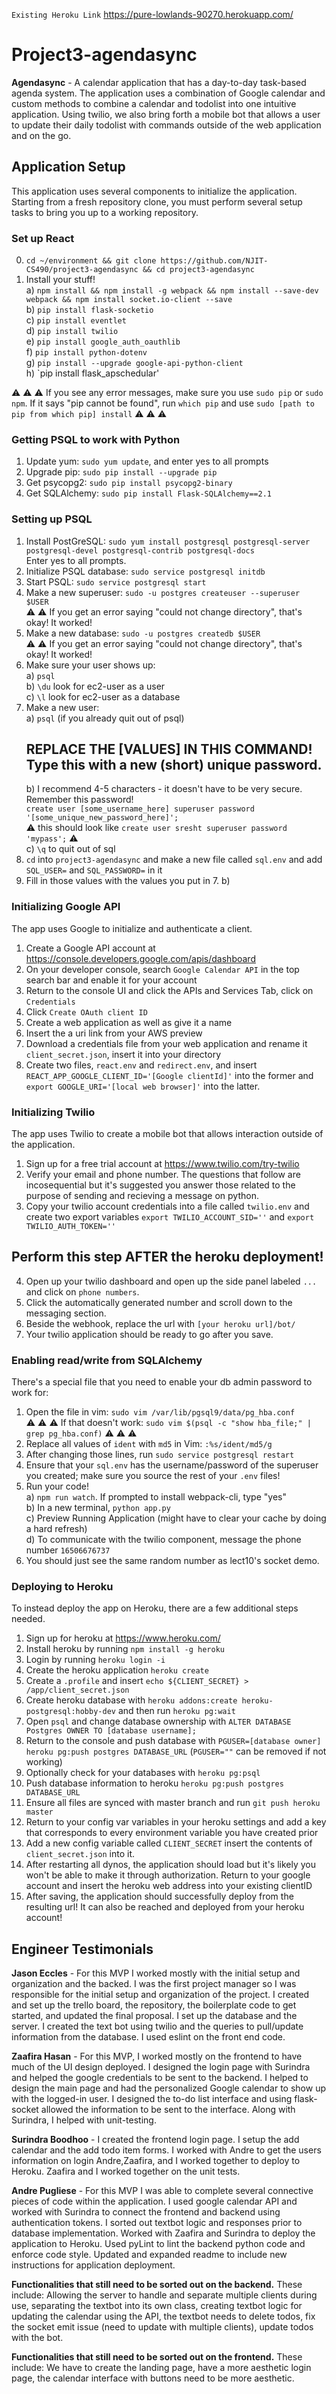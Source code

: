 `Existing Heroku Link` https://pure-lowlands-90270.herokuapp.com/
# Project3-agendasync
**Agendasync** - A calendar application that has a day-to-day task-based agenda system. The application uses a combination of Google calendar and custom methods to combine a calendar and todolist into one intuitive application. Using twilio, we also bring forth a mobile bot that allows a user to update their daily todolist with commands outside of the web application and on the go.

## Application Setup
This application uses several components to initialize the application. Starting from a fresh repository clone, you must perform several setup tasks to bring you up to a working repository.

### Set up React    
0. `cd ~/environment && git clone https://github.com/NJIT-CS490/project3-agendasync && cd project3-agendasync`    
1. Install your stuff!    
  a) `npm install && npm install -g webpack && npm install --save-dev webpack && npm install socket.io-client --save`    
  b) `pip install flask-socketio`    
  c) `pip install eventlet`    
  d) `pip install twilio`    
  e) `pip install google_auth_oauthlib`    
  f) `pip install python-dotenv`    
  g)  `pip install --upgrade google-api-python-client`    
  h) `pip install flask_apschedular'     

:warning: :warning: :warning: If you see any error messages, make sure you use `sudo pip` or `sudo npm`. If it says "pip cannot be found", run `which pip` and use `sudo [path to pip from which pip] install`  :warning: :warning: :warning:  
</div>
  
### Getting PSQL to work with Python  
  
1. Update yum: `sudo yum update`, and enter yes to all prompts    
2. Upgrade pip: `sudo pip install --upgrade pip`  
3. Get psycopg2: `sudo pip install psycopg2-binary`    
4. Get SQLAlchemy: `sudo pip install Flask-SQLAlchemy==2.1`    
  
### Setting up PSQL  
  
1. Install PostGreSQL: `sudo yum install postgresql postgresql-server postgresql-devel postgresql-contrib postgresql-docs`    
    Enter yes to all prompts.    
2. Initialize PSQL database: `sudo service postgresql initdb`    
3. Start PSQL: `sudo service postgresql start`    
4. Make a new superuser: `sudo -u postgres createuser --superuser $USER`    
    :warning: :warning: If you get an error saying "could not change directory", that's okay! It worked!  
5. Make a new database: `sudo -u postgres createdb $USER`    
        :warning: :warning: If you get an error saying "could not change directory", that's okay! It worked!  
6. Make sure your user shows up:    
    a) `psql`    
    b) `\du` look for ec2-user as a user    
    c) `\l` look for ec2-user as a database    
7. Make a new user:    
    a) `psql` (if you already quit out of psql)    
    ## REPLACE THE [VALUES] IN THIS COMMAND! Type this with a new (short) unique password.    
    b) I recommend 4-5 characters - it doesn't have to be very secure. Remember this password!   
        `create user [some_username_here] superuser password '[some_unique_new_password_here]';`   
        :warning: this should look like `create user sresht superuser password 'mypass';` :warning:   
    c) `\q` to quit out of sql    
8. `cd` into `project3-agendasync` and make a new file called `sql.env` and add `SQL_USER=` and `SQL_PASSWORD=` in it  
9. Fill in those values with the values you put in 7. b)  
  
### Initializing Google API

The app uses Google to initialize and authenticate a client.
1. Create a Google API account at https://console.developers.google.com/apis/dashboard
2. On your developer console, search `Google Calendar API` in the top search bar and enable it for your account
3. Return to the console UI and click the APIs and Services Tab, click on `Credentials`
4. Click `Create OAuth client ID`
5. Create a web application as well as give it a name
6. Insert the a uri link from your AWS preview
7. Download a credentials file from your web application and rename it `client_secret.json`, insert it into your directory
8. Create two files, `react.env` and `redirect.env`, and insert `REACT_APP_GOOGLE_CLIENT_ID='[Google clientId]'` into the former and `export GOOGLE_URI='[local web browser]'` into the latter.

### Initializing Twilio
The app uses Twilio to create a mobile bot that allows interaction outside of the application.
1. Sign up for a free trial account at https://www.twilio.com/try-twilio
2. Verify your email and phone number. The questions that follow are incosequential but it's suggested you answer those related to the purpose of sending and recieving a message on python.
3. Copy your twilio account credentials into a file called `twilio.env` and create two export variables `export TWILIO_ACCOUNT_SID=''` and `export TWILIO_AUTH_TOKEN=''`
## Perform this step AFTER the heroku deployment!    
4. Open up your twilio dashboard and open up the side panel labeled `...` and click on `phone numbers`.
5. Click the automatically generated number and scroll down to the messaging section.
6. Beside the webhook, replace the url with `[your heroku url]/bot/`
7. Your twilio application should be ready to go after you save.
  
### Enabling read/write from SQLAlchemy  
There's a special file that you need to enable your db admin password to work for:  
1. Open the file in vim: `sudo vim /var/lib/pgsql9/data/pg_hba.conf`  
:warning: :warning: :warning: If that doesn't work: `sudo vim $(psql -c "show hba_file;" | grep pg_hba.conf)`  :warning: :warning: :warning:  
2. Replace all values of `ident` with `md5` in Vim: `:%s/ident/md5/g`  
3. After changing those lines, run `sudo service postgresql restart`  
4. Ensure that your `sql.env` has the username/password of the superuser you created; make sure you source the rest of your `.env` files!
5. Run your code!    
  a) `npm run watch`. If prompted to install webpack-cli, type "yes"    
  b) In a new terminal, `python app.py`    
  c) Preview Running Application (might have to clear your cache by doing a hard refresh)    
  d) To communicate with the twilio component, message the phone number `16506676737`
6. You should just see the same random number as lect10's socket demo.

### Deploying to Heroku
To instead deploy the app on Heroku, there are a few additional steps needed.
1. Sign up for heroku at https://www.heroku.com/
2. Install heroku by running `npm install -g heroku`  
3. Login by running `heroku login -i`
4. Create the heroku application `heroku create`
5. Create a `.profile` and insert `echo ${CLIENT_SECRET} > /app/client_secret.json`
6. Create heroku database with `heroku addons:create heroku-postgresql:hobby-dev` and then run `heroku pg:wait`
7. Open `psql` and change database ownership with `ALTER DATABASE Postgres OWNER TO [database username];`
8. Return to the console and push database with `PGUSER=[database owner] heroku pg:push postgres DATABASE_URL` (`PGUSER=""` can be removed if not working)
9. Optionally check for your databases with `heroku pg:psql`
10. Push database information to heroku `heroku pg:push postgres DATABASE_URL`
11. Ensure all files are synced with master branch and run `git push heroku master`
12. Return to your config var variables in your heroku settings and add a key that corresponds to every environment variable you have created prior
13. Add a new config variable called `CLIENT_SECRET` insert the contents of `client_secret.json` into it.
14. After restarting all dynos, the application should load but it's likely you won't be able to make it through authorization. Return to your google account and insert the heroku web address into your existing clientID
15. After saving, the application should successfully deploy from the resulting url! It can also be reached and deployed from your heroku account!

## Engineer Testimonials 

**Jason Eccles** - For this MVP I worked mostly with the initial setup and organization and the backed. 
I was the first project manager so I was responsible for the initial setup and organization of the project.
I created and set up the trello board, the repository, the boilerplate code to get started, and updated the final proposal.
I set up the database and the server.
I created the text bot using twilio and the queries to pull/update information from the database.
I used eslint on the front end code.


**Zaafira Hasan** - For this MVP, I worked mostly on the frontend to have much of the UI design deployed.
I designed the login page with Surindra and helped the google credentials to be sent to the backend.
I helped to design the main page and had the personalized Google calendar to show up with the logged-in user.
I designed the to-do list interface and using flask-socket allowed the information to be sent to the interface.
Along with Surindra, I helped with unit-testing.

**Surindra Boodhoo** - I created the frontend login page.
I setup the add calendar and the add todo item forms.
I worked with Andre to get the users information on login
Andre,Zaafira, and I worked together to deploy to Heroku.
Zaafira and I worked together on the unit tests.

**Andre Pugliese** - For this MVP I was able to complete several connective pieces of code within the application.
I used google calendar API and worked with Surindra to connect the frontend and backend using authentication tokens.
I sorted out textbot logic and responses prior to database implementation.
Worked with Zaafira and Surindra to deploy the application to Heroku.
Used pyLint to lint the backend python code and enforce code style.
Updated and expanded readme to include new instructions for application deployment.

**Functionalities that still need to be sorted out on the backend.** These include:
Allowing the server to handle and separate multiple clients during use,
separating the textbot into its own class,
creating textbot logic for updating the calendar using the API,
the textbot needs to delete todos,
fix the socket emit issue (need to update with multiple clients),
update todos with the bot.

**Functionalities that still need to be sorted out on the frontend.** These include:
We have to create the landing page,
have a more aesthetic login page,
the calendar interface with buttons need to be more aesthetic.
